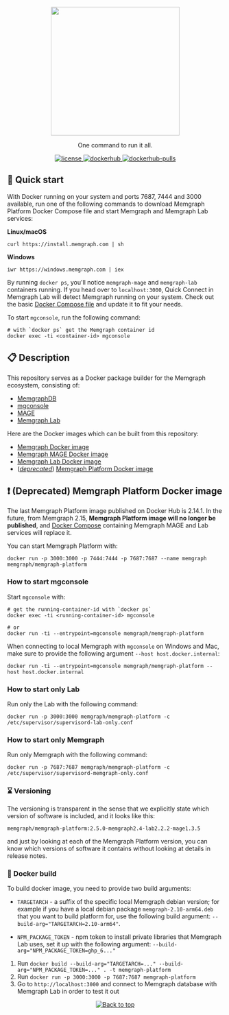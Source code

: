<p align="center">
  <img src="https://uploads-ssl.webflow.com/5e7ceb09657a69bdab054b3a/5e7ceb09657a6937ab054bba_Black_Original%20_Logo.png" width="300"/>
</p>
<p align="center">One command to run it all.</p>

<p align="center">
  <a href="https://github.com/memgraph/memgraph-platform/blob/main/LICENSE">
    <img src="https://img.shields.io/github/license/memgraph/memgraph-platform?style=plastic" alt="license" title="license"/>
  <a href="https://hub.docker.com/r/memgraph/memgraph-platform">
    <img src="https://img.shields.io/docker/v/memgraph/memgraph-platform" alt="dockerhub" title="dockerhub"/>
  </a>
    <a href="https://hub.docker.com/r/memgraph/memgraph-platform">
    <img src="https://img.shields.io/docker/pulls/memgraph/memgraph-platform" alt="dockerhub-pulls" title="dockerhub-pulls"/>
  </a>
</p>

## :runner: Quick start

With Docker running on your system and ports 7687, 7444 and 3000 available, run one of the following commands to download Memgraph Platform Docker Compose file and start Memgraph and Memgraph Lab services:

**Linux/macOS**

```
curl https://install.memgraph.com | sh
```

**Windows**

```
iwr https://windows.memgraph.com | iex
```

By running `docker ps`, you'll notice `memgraph-mage` and `memgraph-lab` containers running. If you head over to `localhost:3000`, Quick Connect in Memgraph Lab will detect Memgraph running on your system. Check out the basic [Docker Compose file](./docker-compose.yml) and update it to fit your needs.

To start `mgconsole`, run the following command:

```
# with `docker ps` get the Memgraph container id 
docker exec -ti <container-id> mgconsole
```

## :clipboard: Description

This repository serves as a Docker package builder for the Memgraph ecosystem, consisting of:
- [MemgraphDB](https://github.com/memgraph/memgraph)
- [mgconsole](https://github.com/memgraph/mgconsole)
- [MAGE](https://github.com/memgraph/mage)
- [Memgraph Lab](https://memgraph.com/docs/data-visualization)

Here are the Docker images which can be built from this repository:
- [Memgraph Docker image](https://hub.docker.com/r/memgraph/memgraph)
- [Memgraph MAGE Docker image](https://hub.docker.com/r/memgraph/memgraph-mage)
- [Memgraph Lab Docker image](https://hub.docker.com/r/memgraph/lab)
- ([*deprecated*](#exclamation-deprecated-memgraph-platform-docker-image)) [Memgraph Platform Docker image](https://hub.docker.com/r/memgraph/memgraph-platform) 


## :exclamation: (Deprecated) Memgraph Platform Docker image

The last Memgraph Platform image published on Docker Hub is 2.14.1. In the future, from Memgraph 2.15, **Memgraph Platform image will no longer be published**, and [Docker Compose](./docker-compose.yml) containing Memgraph MAGE and Lab services will replace it.


You can start Memgraph Platform with:

```
docker run -p 3000:3000 -p 7444:7444 -p 7687:7687 --name memgraph memgraph/memgraph-platform
```

### How to start mgconsole

Start `mgconsole` with:

```
# get the running-container-id with `docker ps`
docker exec -ti <running-container-id> mgconsole

# or
docker run -ti --entrypoint=mgconsole memgraph/memgraph-platform
```

When connecting to local Memgraph with `mgconsole` on Windows and Mac, make
sure to provide the following argument `--host host.docker.internal`:

```
docker run -ti --entrypoint=mgconsole memgraph/memgraph-platform --host host.docker.internal
```

### How to start only Lab

Run only the Lab with the following command:

```
docker run -p 3000:3000 memgraph/memgraph-platform -c /etc/supervisor/supervisord-lab-only.conf
```

### How to start only Memgraph

Run only Memgraph with the following command:

```
docker run -p 7687:7687 memgraph/memgraph-platform -c /etc/supervisor/supervisord-memgraph-only.conf
```


### :hourglass: Versioning

The versioning is transparent in the sense that we explicitly state which
version of software is included, and it looks like this:

`memgraph/memgraph-platform:2.5.0-memgraph2.4-lab2.2.2-mage1.3.5`

and just by looking at each of the Memgraph Platform version, you can know which
versions of software it contains without looking at details in release notes.

### :whale: Docker build

To build docker image, you need to provide two build arguments:

* `TARGETARCH` - a suffix of the specific local Memgraph debian version; for example if
  you have a local debian package `memgraph-2.10-arm64.deb` that you want to build platform for, use
  the following build argument: `--build-arg="TARGETARCH=2.10-arm64"`.

* `NPM_PACKAGE_TOKEN` - npm token to install private libraries that Memgraph Lab uses, set
  it up with the following argument: `--build-arg="NPM_PACKAGE_TOKEN=ghp_6..."`

1. Run `docker build --build-arg="TARGETARCH=..." --build-arg="NPM_PACKAGE_TOKEN=..." . -t memgraph-platform`
2. Run `docker run -p 3000:3000 -p 7687:7687 memgraph-platform`
3. Go to `http://localhost:3000` and connect to Memgraph database with Memgraph
  Lab in order to test it out

<p align="center">
  <a href="#">
    <img src="https://img.shields.io/badge/⬆️back_to_top_⬆️-white" alt="Back to top" title="Back to top"/>
  </a>
</p>
